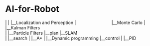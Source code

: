 # AI-for-Robot
|
|
|__Localization and Perception
|                             |__Monte Carlo
|                             |__Kalman Filters  
|                             |__Particle Filters
|__plan                       |__SLAM   
|      |__search
|               |__A*
|               |__Dynamic programming 
|__control
|        |__PID
